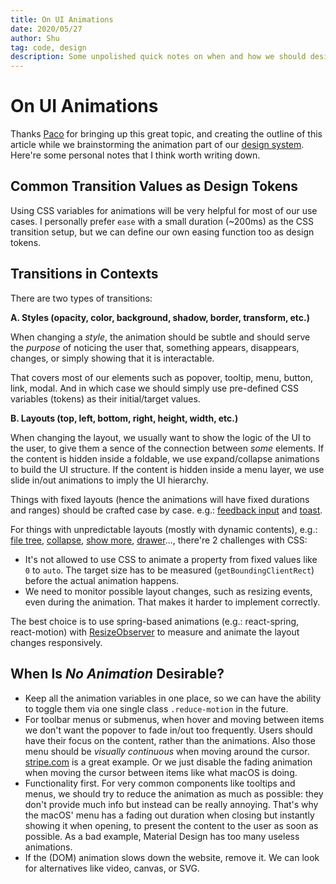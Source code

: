 ```yaml
---
title: On UI Animations
date: 2020/05/27
author: Shu
tag: code, design
description: Some unpolished quick notes on when and how we should design and use UI animations in a web application.
---
```


# On UI Animations

Thanks [Paco](https://paco.im) for bringing up this great topic, and creating the outline of this article while we brainstorming the animation part of our [design system](https://vercel.com/design). Here're some personal notes that I think worth writing down. 

## Common Transition Values as Design Tokens

Using CSS variables for animations will be very helpful for most of our use cases. I personally prefer `ease` with a small duration (~200ms) as the CSS transition setup, but we can define our own easing function too as design tokens.

## Transitions in Contexts

There are two types of transitions:

**A. Styles (opacity, color, background, shadow, border, transform, etc.)**

When changing a _style_, the animation should be subtle and should serve the _purpose_ of noticing the user that, something appears, disappears, changes, or simply showing that it is interactable.

That covers most of our elements such as popover, tooltip, menu, button, link, modal. And in which case we should simply use pre-defined CSS variables (tokens) as their initial/target values.

**B. Layouts (top, left, bottom, right, height, width, etc.)**

When changing the layout, we usually want to show the logic of the UI to the user, to give them a sence of the connection between _some_ elements. If the content is hidden inside a foldable, we use expand/collapse animations to build the UI structure. If the content is hidden inside a menu layer, we use slide in/out animations to imply the UI hierarchy.

Things with fixed layouts (hence the animations will have fixed durations and ranges) should be crafted case by case. e.g.: [feedback input](https://vercel.com/design/feedback) and [toast](https://vercel.com/design/toast).

For things with unpredictable layouts (mostly with dynamic contents), e.g.: [file tree](https://vercel.com/design/file-tree), [collapse](https://vercel.com/design/collapse), [show more](https://vercel.com/design/show-more), [drawer](https://vercel.com/design/drawer)..., there're 2 challenges with CSS:

- It's not allowed to use CSS to animate a property from fixed values like `0` to `auto`. The target size has to be measured (`getBoundingClientRect`) before the actual animation happens. 
- We need to monitor possible layout changes, such as resizing events, even during the animation. That makes it harder to implement correctly.

The best choice is to use spring-based animations (e.g.: react-spring, react-motion) with [ResizeObserver](https://drafts.csswg.org/resize-observer) to measure and animate the layout changes responsively.

## When Is *No Animation* Desirable?

- Keep all the animation variables in one place, so we can have the ability to toggle them via one single class `.reduce-motion` in the future.
- For toolbar menus or submenus, when hover and moving between items we don't want the popover to fade in/out too frequently. Users should have their focus on the content, rather than the animations. Also those menu should be *visually continuous* when moving around the cursor. [stripe.com](https://stripe.com) is a great example. Or we just disable the fading animation when moving the cursor between items like what macOS is doing.
- Functionality first. For very common components like tooltips and menus, we should try to reduce the animation as much as possible: they don't provide much info but instead can be really annoying. That's why the macOS' menu has a fading out duration when closing but instantly showing it when opening, to present the content to the user as soon as possible. As a bad example, Material Design has too many useless animations.
- If the (DOM) animation slows down the website, remove it. We can look for alternatives like video, canvas, or SVG.

